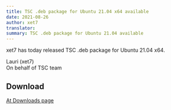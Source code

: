 ```yaml
---
title: TSC .deb package for Ubuntu 21.04 x64 available
date: 2021-08-26
author: xet7
translator:
summary: TSC .deb package for Ubuntu 21.04 available
---
```


xet7 has today released TSC .deb package for Ubuntu 21.04 x64.

Lauri (xet7)<br />
On behalf of TSC team

## Download

[At Downloads page][1]

[1]: /en/download/#bit-ubuntu-2104
